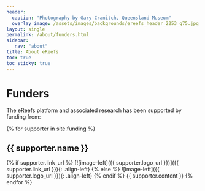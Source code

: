 ```yaml
---
header:
  caption: "Photography by Gary Cranitch, Queensland Museum"
  overlay_image: /assets/images/backgrounds/ereefs_header_2253_q75.jpg
layout: single
permalink: /about/funders.html
sidebar:
   nav: "about"
title: About eReefs
toc: true
toc_sticky: true
---
```


# Funders

The eReefs platform and associated research has been supported by funding from:

{% for supporter in site.funding %}
## {{ supporter.name }}
  {% if supporter.link_url %}
  [![image-left]({{ supporter.logo_url }})]({{ supporter.link_url }}){: .align-left}
  {% else %}
  ![image-left]({{ supporter.logo_url }}){: .align-left}
  {% endif %}
{{ supporter.content }}
{% endfor %}
